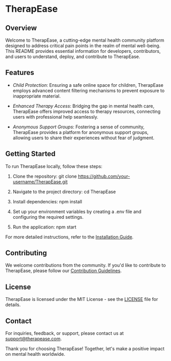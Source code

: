 # TherapEase

## Overview

Welcome to TherapEase, a cutting-edge mental health community platform designed to address critical pain points in the realm of mental well-being. This README provides essential information for developers, contributors, and users to understand, deploy, and contribute to TherapEase.

## Features

- *Child Protection*: Ensuring a safe online space for children, TherapEase employs advanced content filtering mechanisms to prevent exposure to inappropriate material.

- *Enhanced Therapy Access*: Bridging the gap in mental health care, TherapEase offers improved access to therapy resources, connecting users with professional help seamlessly.

- *Anonymous Support Groups*: Fostering a sense of community, TherapEase provides a platform for anonymous support groups, allowing users to share their experiences without fear of judgment.

## Getting Started

To run TherapEase locally, follow these steps:

1. Clone the repository: git clone https://github.com/your-username/TherapEase.git

2. Navigate to the project directory: cd TherapEase

3. Install dependencies: npm install

4. Set up your environment variables by creating a .env file and configuring the required settings.

5. Run the application: npm start

For more detailed instructions, refer to the [Installation Guide](docs/installation.md).

## Contributing

We welcome contributions from the community. If you'd like to contribute to TherapEase, please follow our [Contribution Guidelines](CONTRIBUTING.md).

## License

TherapEase is licensed under the MIT License - see the [LICENSE](LICENSE) file for details.

## Contact

For inquiries, feedback, or support, please contact us at support@therapease.com.

Thank you for choosing TherapEase! Together, let's make a positive impact on mental health worldwide.
